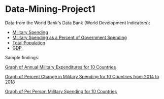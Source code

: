 # Data-Mining-Project1

Data from the World Bank's Data Bank (World Development Indicators):
<ul>
  <li><a href="https://data-worldbank-org.proxygw.wrlc.org/indicator/MS.MIL.XPND.CD">Military Spending</a></li>
  <li><a href="https://data-worldbank-org.proxygw.wrlc.org/indicator/MS.MIL.XPND.ZS">Military Spending as a Percent of Government Spending</a></li>
  <li><a href="https://data-worldbank-org.proxygw.wrlc.org/indicator/SP.POP.TOTL">Total Population</a></li>
  <li><a href="https://data-worldbank-org.proxygw.wrlc.org/indicator/NY.GDP.MKTP.CD">GDP</a></li>
</ul>

<p>Sample findings:</p>

<a href="https://github.com/themarkdelong/Data-Mining-Project1/blob/main/Charts/1%20-%20Annual%20Military%20Expenditure.png">Graph of Annual Military Expenditures for 10 Countries</a>

<a href="https://github.com/themarkdelong/Data-Mining-Project1/blob/main/Charts/4%20-%20Percent%20Change%20of%20Military%20Spending.png">Graph of Percent Change in Military Spending for 10 Countries from 2014 to 2018</a>

<a href="https://github.com/themarkdelong/Data-Mining-Project1/blob/main/Charts/8%20-%20Per%20Person%20Military%20Spending.png">Graph of Per Person Military Spending for 10 Countries</a>

